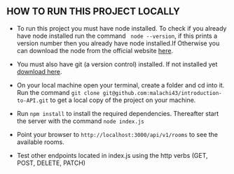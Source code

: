 ## HOW TO RUN THIS PROJECT LOCALLY

- To run this project you must have node installed. To check if you already have node installed run the command ` node --version`, if this prints a version number then you already have node installed.If Otherwise you can download the node from the official website [here](https://nodejs.org/en/download).

- You must also have git (a version control) installed. If not installed yet [download here](https://git-scm.com/downloads).

- On your local machine open your terminal, create a folder and cd into it. Run the command `git clone git@github.com:malachi43/introduction-to-API.git` to get a local copy of the project on your machine.

- Run `npm install` to install the required dependencies. Thereafter start the server with the command `node index.js`

- Point your browser to `http://localhost:3000/api/v1/rooms` to see the available rooms.

- Test other endpoints located in index.js using the http verbs (GET, POST, DELETE, PATCH)
